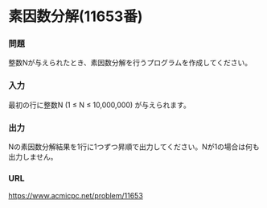 # 素因数分解\(11653番\)

### 問題

整数Nが与えられたとき、素因数分解を行うプログラムを作成してください。
     

### 入力

最初の行に整数N \(1 ≤ N ≤ 10,000,000\) が与えられます。


### 出力

Nの素因数分解結果を1行に1つずつ昇順で出力してください。Nが1の場合は何も出力しません。


### URL

https://www.acmicpc.net/problem/11653